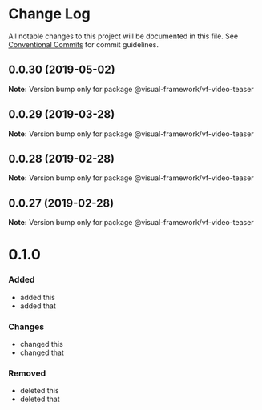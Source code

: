 # Change Log

All notable changes to this project will be documented in this file.
See [Conventional Commits](https://conventionalcommits.org) for commit guidelines.

## 0.0.30 (2019-05-02)

**Note:** Version bump only for package @visual-framework/vf-video-teaser





## 0.0.29 (2019-03-28)

**Note:** Version bump only for package @visual-framework/vf-video-teaser





## 0.0.28 (2019-02-28)

**Note:** Version bump only for package @visual-framework/vf-video-teaser





## 0.0.27 (2019-02-28)

**Note:** Version bump only for package @visual-framework/vf-video-teaser





# 0.1.0

### Added
- added this
- added that

### Changes

- changed this
- changed that

### Removed

- deleted this
- deleted that

